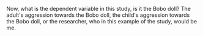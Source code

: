 Now, what is the dependent variable in this study, is it the Bobo doll? The
adult's aggression towards the Bobo doll, the child's aggression towards the
Bobo doll, or the researcher, who in this example of the study, would be me.
